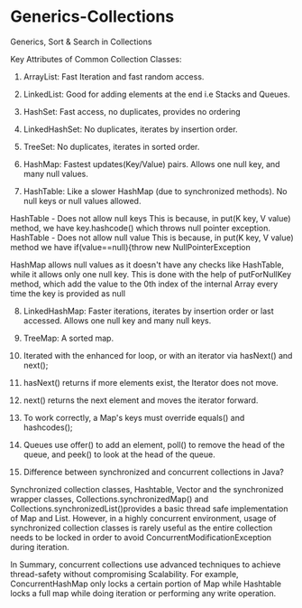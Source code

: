 # Generics-Collections
Generics, Sort &amp; Search in Collections

Key Attributes of Common Collection Classes:

1. ArrayList: Fast Iteration and fast random access.

2. LinkedList: Good for adding elements at the end i.e Stacks and Queues. 

3. HashSet: Fast access, no duplicates, provides no ordering

4. LinkedHashSet: No duplicates, iterates by insertion order.

5. TreeSet: No duplicates, iterates in sorted order.

6. HashMap: Fastest updates(Key/Value) pairs. Allows one null key, and many null values.

7. HashTable: Like a slower HashMap (due to synchronized methods). No null keys or null values allowed.

HashTable - Does not allow null keys
This is because, in put(K key, V value) method, we have key.hashcode() which throws null pointer exception.
HashTable - Does not allow null value
This is because, in put(K key, V value) method we have if(value==null){throw new NullPointerException

HashMap allows null values as it doesn't have any checks like HashTable, while it allows only one null key. This is done with the help of putForNullKey method, which add the value to the 0th index of the internal Array every time the key is provided as null

8. LinkedHashMap: Faster iterations, iterates by insertion order or last accessed. Allows one null key and many null keys.

9. TreeMap: A sorted map.

10. Iterated with the enhanced for loop, or with an iterator via hasNext() and next();

11. hasNext() returns if more elements exist, the Iterator does not move.

12. next() returns the next element and moves the iterator forward.

13. To work correctly, a Map's keys must override equals() and hashcodes();

14. Queues use offer() to add an element, poll() to remove the head of the queue, and peek() to look at the head of the queue.

15. Difference between synchronized and concurrent collections in Java?

Synchronized collection classes, Hashtable, Vector and the synchronized wrapper classes, Collections.synchronizedMap() and Collections.synchronizedList()provides a basic thread safe implementation of Map and List. However, in a highly concurrent environment, usage of synchronized collection classes is rarely useful as the entire collection needs to be locked in order to avoid ConcurrentModificationException during iteration.

In Summary, concurrent collections use advanced techniques to achieve thread-safety without compromising Scalability. For example, ConcurrentHashMap only locks a certain portion of Map while Hashtable locks a full map while doing iteration or performing any write operation.




